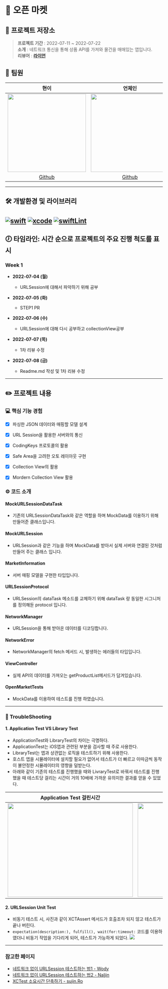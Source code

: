 
# 🛒 오픈 마켓

## 💾 프로젝트 저장소
>**프로젝트 기간** : 2022-07-11 ~ 2022-07-22<br>
**소개** : 네트워크 통신을 통해 상품 API를 가져와 물건을 매매있는 앱입니다. <br>
**리뷰어** : [**라이언**](https://github.com/ryan-son)

## 👥 팀원
    
| 현이 | 언체인 |
|:---:|:---:|
|<img src = "https://i.imgur.com/0UjNUFH.jpg" width="250" height="250">|<img src = "https://i.imgur.com/GlPnCo7.png" width="250" height="250">|
|[Github](https://github.com/seohyeon2)|[Github](https://github.com/unchain123)|

---

## 🛠 개발환경 및 라이브러리
[![swift](https://img.shields.io/badge/swift-5.6-orange)]()
[![xcode](https://img.shields.io/badge/Xcode-13.4.1-blue)]()
[![swiftLint](https://img.shields.io/badge/SwiftLint-13.2-green)]()
---

## 🕖 타임라인: 시간 순으로 프로젝트의 주요 진행 척도를 표시

### Week 1
- **2022-07-04 (월)** 
  - URLSession에 대해서 파악하기 위해 공부
 
- **2022-07-05 (화)**
  - STEP1 PR

- **2022-07-06 (수)**
  - URLSession에 대해 다시 공부하고 collectionView공부

- **2022-07-07 (목)**
  - 1차 리뷰 수정
  
- **2022-07-08 (금)**
  - Readme.md 작성 및 1차 리뷰 수정


---

## ✏️ 프로젝트 내용

### 💻 핵심 기능 경험
- [x] 파싱한 JSON 데이터와 매핑할 모델 설계
- [x] URL Session을 활용한 서버와의 통신
- [x] CodingKeys 프로토콜의 활용
- [x] Safe Area을 고려한 오토 레이아웃 구현
- [x] Collection View의 활용
- [x] Mordern Collection View 활용


### ⚙️ 코드 소개

#### MockURLSessionDataTask
- 기존의 URLSessionDataTask와 같은 역할을 하며 MockData를 이용하기 위해 만들어준 클래스입니다.

#### MockURLSession
- URLSession과 같은 기능을 하며 MockData를 받아서 실제 서버와 연결된 것처럼 만들어 주는 클래스 입니다.

#### MarketInformation
- 서버 매핑 모델을 구현한 타입입니다.

#### URLSessionProtocol
- URLSession의 dataTask 메소드를 교체하기 위해 dataTask 랑 동일한 시그니처를 정의해둔 protocol 입니다.

#### NetworkManager
- URLSession을 통해 받아온 데이터를 디코딩합니다.

#### NetworkError
- NetworkManager의 fetch 메서드 시, 발생하는 에러들의 타입입니다.

#### ViewController
- 실제 API의 데이터를 가져오는 getProductList메서드가 담겨있습니다.

#### OpenMarketTests
- MockData를 이용하여 테스트를 진행 하였습니다.


---
### 🏀 TroubleShooting

#### 1. Application Test VS Library Test

- ApplicationTest와 LibraryTest의 차이는 극명하다.
- ApplicationTest는 iOS앱과 관련된 부분을 검사할 때 주로 사용한다. 
- LibraryTest는 앱과 상관없는 로직을 테스트하기 위해 사용한다.
- 호스트 앱을 시뮬레이터에 설치할 필요가 없어서 테스트가 더 빠르고 이따금씩 동작이 불안정한 시뮬레이터의 영향을 덜받는다.
- 아래와 같이 기존의 테스트를 진행했을 때와 LivraryTest로 바꿔서 테스트를 진행했을 때 테스트당 걸리는 시간이 거의 10배에 가까운 유의미한 결과를 얻을 수 있었다.

|Application Test 걸린시간|Library Test 걸린시간|
|--|--|
|<img src = https://i.imgur.com/onFx9QR.png width = 400 height = 300> |<img src = https://i.imgur.com/OZAEbUi.png width = 700 height = 300>|

#### 2. URLSession Unit Test

- 비동기 테스트 시, 사진과 같이 XCTAssert 메서드가 호출조차 되지 않고 테스트가 끝나 버린다.
- `expectation(description:), fulfill(), wait(for:timeout:` 코드를 이용하였더니 비동기 작업을 기다리게 되어, 테스트가 가능하게 되었다. 
![](https://i.imgur.com/YaxLbBg.png)


---

### 참고한 페이지

- [네트워크 없이 URLSession 테스트하는 법1 - Wody](https://wody.tistory.com/10)
- [네트워크 없이 URLSession 테스트하는 법2 - Naljin](https://sujinnaljin.medium.com/swift-mock-%EC%9D%84-%EC%9D%B4%EC%9A%A9%ED%95%9C-network-unit-test-%ED%95%98%EA%B8%B0-a69570defb41)
- [XCTest 소요시간 단축하기 - sujin.Ro](https://soojin.ro/blog/application-library-test)
